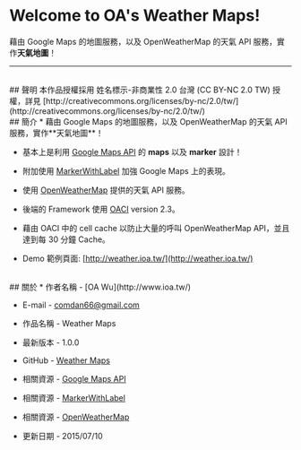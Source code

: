 # Welcome to OA's Weather Maps!

藉由 Google Maps 的地圖服務，以及 OpenWeatherMap 的天氣 API 服務，實作**天氣地圖**！

---

<br/>
## 聲明
本作品授權採用 姓名標示-非商業性 2.0 台灣 (CC BY-NC 2.0 TW) 授權，詳見 [http://creativecommons.org/licenses/by-nc/2.0/tw/](http://creativecommons.org/licenses/by-nc/2.0/tw/) 


<br/>
## 簡介
* 藉由 Google Maps 的地圖服務，以及 OpenWeatherMap 的天氣 API 服務，實作**天氣地圖**！

* 基本上是利用 [Google Maps API](https://developers.google.com/maps/documentation/javascript/markers) 的 **maps** 以及 **marker** 設計！

* 附加使用 [MarkerWithLabel](http://google-maps-utility-library-v3.googlecode.com/svn/tags/markerwithlabel/1.1.8/docs/examples.html) 加強 Google Maps 上的表現。

* 使用 [OpenWeatherMap](http://openweathermap.org/) 提供的天氣 API 服務。

* 後端的 Framework 使用 [OACI](https://github.com/comdan66/oaci) version 2.3。

* 藉由 OACI 中的 cell cache 以防止大量的呼叫 OpenWeatherMap API，並且達到每 30 分鐘 Cache。

* Demo 範例頁面: [http://weather.ioa.tw/](http://weather.ioa.tw/)


<br/>
## 關於
* 作者名稱 - [OA Wu](http://www.ioa.tw/)

* E-mail - <comdan66@gmail.com>

* 作品名稱 - Weather Maps

* 最新版本 - 1.0.0

* GitHub - [Weather Maps](https://github.com/comdan66/weather)

* 相關資源 - [Google Maps API](https://developers.google.com/maps/documentation/javascript/markers)

* 相關資源 - [MarkerWithLabel](http://google-maps-utility-library-v3.googlecode.com/svn/tags/markerwithlabel/1.1.8/docs/examples.html)

* 相關資源 - [OpenWeatherMap](http://openweathermap.org/)

* 更新日期 - 2015/07/10